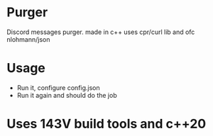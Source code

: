 # Purger
Discord messages purger. made in c++ uses cpr/curl lib and ofc nlohmann/json 
# Usage
- Run it, configure config.json
- Run it again and should do the job 
# Uses 143V build tools and c++20 
